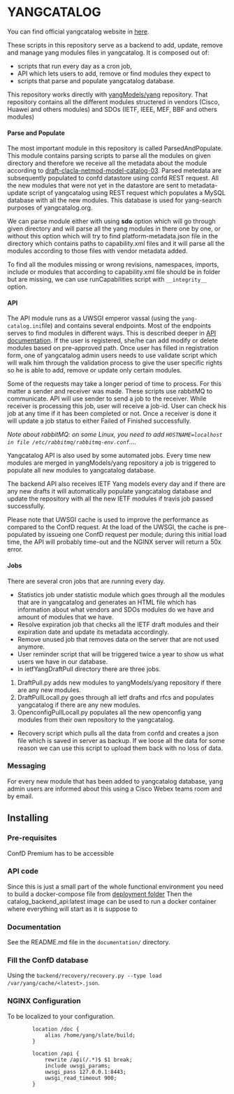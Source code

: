 YANGCATALOG
===========

You can find official yangcatalog website in [here](https://yangcatalog.org).

These scripts in this repository serve as a backend to add, update, remove and manage
yang modules files in yangcatalog. It is composed out of:
* scripts that run every day as a cron job, 
* API which lets users to add, remove or find modules they expect to 
* scripts that parse and populate yangcatalog database.

This repository works directly with [yangModels/yang](https://github.com/YangModels/yang)
repository. That repository contains all the different modules
structered in vendors (Cisco, Huawei and others modules) and SDOs
(IETF, IEEE, MEF, BBF and others modules)

#### Parse and Populate

The most important module in this repository is called ParsedAndPopulate.
This module contains parsing scripts to parse all the modules on given
directory and therefore we receive all the metadata about the module
according to [draft-clacla-netmod-model-catalog-03](https://tools.ietf.org/html/draft-clacla-netmod-model-catalog-03).
Parsed metedata are subsequently populated to confd datastore using
confd REST request. All the new modules that were not yet in the datastore
are sent to metadata-update script of yangcatalog using REST request
which populates a MySQL database with all the new modules. This database
is used for yang-search purposes of yangcatalog.org.

We can parse module either with using __sdo__ option which will go through
given directory and will parse all the yang modules in there one by one,
or without this option which will try to find platform-metadata.json file
in the directory which contains paths to capability.xml files and it
will parse all the modules according to those files with vendor metadata
added.

To find all the modules missing or wrong revisions, namespaces, imports,
include or modules that according to capability.xml file should be in
folder but are missing, we can use runCapabilities script with `__integrity__`
option.

#### API

The API module runs as a UWSGI emperor vassal (using the `yang-catalog.ini`file)
and contains several endpoints. Most
of the endpoints serves to find modules in different ways. This is described
deeper in [API documentation](www.yangcatalog.org/doc). If the user is
registered, she/he can add modify or delete modules based on pre-approved path.
Once user has filled in registration form, one of yangcatalog admin users
needs to use validate script which will walk him through the validation
process to give the user specific rights so he is able to add, remove or
update only certain modules.

Some of the requests may take a longer period of time to process. For this
matter a sender and receiver was made. These scripts use rabbitMQ
to communicate. API will use sender to send a job to the receiver. While
receiver is processing this job, user will receive a job-id. User can
check his job at any time if it has been completed or not. Once a receiver
is done it will update a job status to either Failed of Finished
successfully.

_Note about rabbitMQ: on some Linux, you need to add `HOSTNAME=localhost in file /etc/rabbitmq/rabbitmq-env.conf`...._

Yangcatalog API is also used by some automated jobs. Every time new
modules are merged in yangModels/yang repository a job is triggered to
populate all new modules to yangcatalog database. 

The backend API also receives
IETF Yang models every day and if there are any new drafts it will
automatically populate yangcatalog database and update the repository
with all the new IETF modules if travis job passed successfully.

Please note that UWSGI cache is used to improve the performance as compared to
the ConfD request. At the load of the UWSGI, the cache is pre-populated by 
issueing one ConfD request per module; during this initial load time, the API
will probably time-out and the NGINX server will return a 50x error.

#### Jobs

There are several cron jobs that are running every day.
* Statistics job under statistic module which goes through all the
modules that are in yangcatalog and generates an HTML file which has
information about what vendors and SDOs modules do we have and amount of
modules that we have.
* Resolve expiration job that checks all the IETF draft modules
and their expiration date and update its metadata accordingly.
* Remove unused job that removes data on the server that are not used
anymore.
* User reminder script that will be triggered twice a year to show us what
users we have in our database.
* In ietfYangDraftPull directory there are three jobs.
1. DraftPull.py adds new modules
to yangModels/yang repository if there are any new modules. 
2. DraftPullLocall.py
goes through all ietf drafts and rfcs and populates yangcatalog if there
are any new modules.
3. OpenconfigPullLocall.py populates all the
new openconfig yang modules from their own repository to the yangcatalog.
* Recovery script which pulls all the data from confd and creates a json
file which is saved in server as backup. If we loose all the data for
some reason we can use this script to upload them back with no loss of
data.

### Messaging

For every new module that has been added to yangcatalog database, yang admin
users are informed about this using a Cisco Webex teams room and by email.

## Installing

### Pre-requisites

ConfD Premium has to be accessible

### API code

Since this is just a small part of the whole functional environment you need to build
a docker-compose file from [deployment folder](https://github.com/YangCatalog/deployment)
Then the catalog_backend_api:latest image can be used to run a docker container where
everything will start as it is suppose to

### Documentation

See the README.md file in the `documentation/` directory.

### Fill the ConfD database

Using the `backend/recovery/recovery.py --type load /var/yang/cache/<latest>.json`.

### NGINX Configuration

To be localized to your configuration.

```
        location /doc {
            alias /home/yang/slate/build;
        }

        location /api {
            rewrite /api(/.*)$ $1 break;
            include uwsgi_params;
            uwsgi_pass 127.0.0.1:8443;
            uwsgi_read_timeout 900;
        }
```
